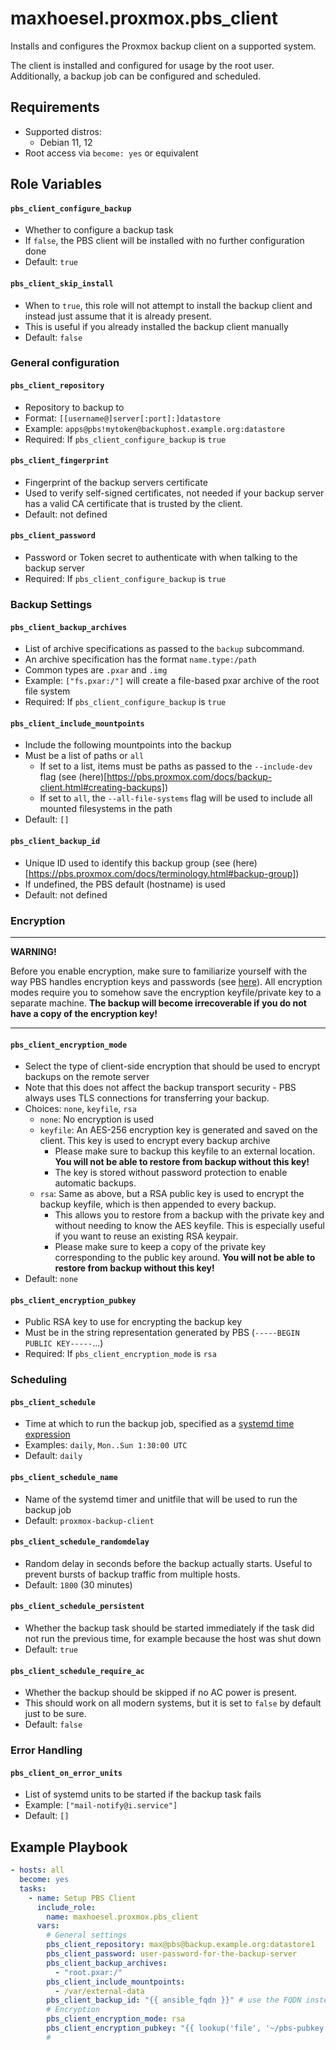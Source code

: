 # maxhoesel.proxmox.pbs_client

Installs and configures the Proxmox backup client on a supported system.

The client is installed and configured for usage by the root user.
Additionally, a backup job can be configured and scheduled.

## Requirements

- Supported distros:
    - Debian 11, 12
- Root access via `become: yes` or equivalent

## Role Variables

#### `pbs_client_configure_backup`
- Whether to configure a backup task
- If `false`, the PBS client will be installed with no further configuration done
- Default: `true`

#### `pbs_client_skip_install`
- When to `true`, this role will not attempt to install the backup client and instead just assume that it is already present.
- This is useful if you already installed the backup client manually
- Default: `false`

### General configuration

#### `pbs_client_repository`
- Repository to backup to
- Format: `[[username@]server[:port]:]datastore`
- Example: `apps@pbs!mytoken@backuphost.example.org:datastore`
- Required: If `pbs_client_configure_backup` is `true`

#### `pbs_client_fingerprint`
- Fingerprint of the backup servers certificate
- Used to verify self-signed certificates, not needed if your backup server has a valid CA certificate that is trusted by the client.
- Default: not defined

#### `pbs_client_password`
- Password or Token secret to authenticate with when talking to the backup server
- Required: If `pbs_client_configure_backup` is `true`

### Backup Settings

#### `pbs_client_backup_archives`
- List of archive specifications as passed to the `backup` subcommand.
- An archive specification has the format `name.type:/path`
- Common types are `.pxar` and `.img`
- Example: `["fs.pxar:/"]` will create a file-based pxar archive of the root file system
- Required: If `pbs_client_configure_backup` is `true`

#### `pbs_client_include_mountpoints`
- Include the following mountpoints into the backup
- Must be a list of paths or `all`
  - If set to a list, items must be paths as passed to the `--include-dev` flag (see (here)[https://pbs.proxmox.com/docs/backup-client.html#creating-backups])
  - If set to `all`, the `--all-file-systems` flag will be used to include all mounted filesystems in the path
- Default: `[]`

#### `pbs_client_backup_id`
- Unique ID used to identify this backup group (see (here)[https://pbs.proxmox.com/docs/terminology.html#backup-group])
- If undefined, the PBS default (hostname) is used
- Default: not defined

### Encryption

---

**WARNING!**

Before you enable encryption, make sure to familiarize yourself with the way PBS handles encryption keys and passwords (see [here](https://pbs.proxmox.com/docs/backup-client.html#encryption)).
All encryption modes require you to somehow save the encryption keyfile/private key to a separate machine.
**The backup will become irrecoverable if you do not have a copy of the encryption key!**

---

#### `pbs_client_encryption_mode`
- Select the type of client-side encryption that should be used to encrypt backups on the remote server
- Note that this does not affect the backup transport security - PBS always uses TLS connections for transferring your backup.
- Choices: `none`, `keyfile`, `rsa`
  - `none`: No encryption is used
  - `keyfile`: An AES-256 encryption key is generated and saved on the client. This key is used to encrypt every backup archive
    - Please make sure to backup this keyfile to an external location. **You will not be able to restore from backup without this key!**
    - The key is stored without password protection to enable automatic backups.
  - `rsa`: Same as above, but a RSA public key is used to encrypt the backup keyfile, which is then appended to every backup.
    - This allows you to restore from a backup with the private key and without needing to know the AES keyfile. This is especially useful if you want to reuse an existing RSA keypair.
    - Please make sure to keep a copy of the private key corresponding to the public key around. **You will not be able to restore from backup without this key!**
- Default: `none`

#### `pbs_client_encryption_pubkey`
- Public RSA key to use for encrypting the backup key
- Must be in the string representation generated by PBS (`-----BEGIN PUBLIC KEY-----`...)
- Required: If `pbs_client_encryption_mode` is `rsa`

### Scheduling

#### `pbs_client_schedule`
- Time at which to run the backup job, specified as a [systemd time expression](https://www.freedesktop.org/software/systemd/man/systemd.time.html#)
- Examples: `daily`, `Mon..Sun 1:30:00 UTC`
- Default: `daily`

#### `pbs_client_schedule_name`
- Name of the systemd timer and unitfile that will be used to run the backup job
- Default: `proxmox-backup-client`

#### `pbs_client_schedule_randomdelay`
- Random delay in seconds before the backup actually starts. Useful to prevent bursts of backup traffic from multiple hosts.
- Default: `1800` (30 minutes)

#### `pbs_client_schedule_persistent`
- Whether the backup task should be started immediately if the task did not run the previous time, for example because the host was shut down
- Default: `true`

#### `pbs_client_schedule_require_ac`
- Whether the backup should be skipped if no AC power is present.
- This should work on all modern systems, but it is set to `false` by default just to be sure.
- Default: `false`

### Error Handling

#### `pbs_client_on_error_units`
- List of systemd units to be started if the backup task fails
- Example: `["mail-notify@i.service"]`
- Default: `[]`

## Example Playbook

```yaml
- hosts: all
  become: yes
  tasks:
    - name: Setup PBS Client
      include_role:
        name: maxhoesel.proxmox.pbs_client
      vars:
        # General settings
        pbs_client_repository: max@pbs@backup.example.org:datastore1
        pbs_client_password: user-password-for-the-backup-server
        pbs_client_backup_archives:
          - "root.pxar:/"
        pbs_client_include_mountpoints:
          - /var/external-data
        pbs_client_backup_id: "{{ ansible_fqdn }}" # use the FQDN instead of just the hostname
        # Encryption
        pbs_client_encryption_mode: rsa
        pbs_client_encryption_pubkey: "{{ lookup('file', '~/pbs-pubkey.pem') }}"
        #

```
